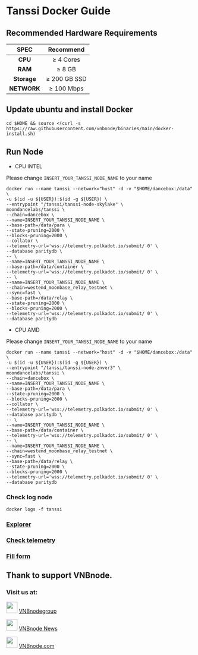 # Tanssi Docker Guide

## Recommended Hardware Requirements 

|   SPEC	    |        Recommend          |
| :---------: | :-----------------------: |
|   **CPU**   |        ≥ 4 Cores          |
|   **RAM**   |        ≥ 8 GB             |
| **Storage** |        ≥ 200 GB SSD       |
| **NETWORK** |        ≥ 100 Mbps          |

## Update ubuntu and install Docker
```
cd $HOME && source <(curl -s https://raw.githubusercontent.com/vnbnode/binaries/main/docker-install.sh)
```
## Run Node
- CPU INTEL
  
Please change `INSERT_YOUR_TANSSI_NODE_NAME` to your name

```
docker run --name tanssi --network="host" -d -v "$HOME/dancebox:/data" \
-u $(id -u ${USER}):$(id -g ${USER}) \
--entrypoint "/tanssi/tanssi-node-skylake" \
moondancelabs/tanssi \
--chain=dancebox \
--name=INSERT_YOUR_TANSSI_NODE_NAME \
--base-path=/data/para \
--state-pruning=2000 \
--blocks-pruning=2000 \
--collator \
--telemetry-url='wss://telemetry.polkadot.io/submit/ 0' \
--database paritydb \
-- \
--name=INSERT_YOUR_TANSSI_NODE_NAME \
--base-path=/data/container \
--telemetry-url='wss://telemetry.polkadot.io/submit/ 0' \
-- \
--name=INSERT_YOUR_TANSSI_NODE_NAME \
--chain=westend_moonbase_relay_testnet \
--sync=fast \
--base-path=/data/relay \
--state-pruning=2000 \
--blocks-pruning=2000 \
--telemetry-url='wss://telemetry.polkadot.io/submit/ 0' \
--database paritydb
```
- CPU AMD
  
Please change `INSERT_YOUR_TANSSI_NODE_NAME` to your name

```
docker run --name tanssi --network="host" -d -v "$HOME/dancebox:/data" \
-u $(id -u ${USER}):$(id -g ${USER}) \
--entrypoint "/tanssi/tanssi-node-znver3" \
moondancelabs/tanssi \
--chain=dancebox \
--name=INSERT_YOUR_TANSSI_NODE_NAME \
--base-path=/data/para \
--state-pruning=2000 \
--blocks-pruning=2000 \
--collator \
--telemetry-url='wss://telemetry.polkadot.io/submit/ 0' \
--database paritydb \
-- \
--name=INSERT_YOUR_TANSSI_NODE_NAME \
--base-path=/data/container \
--telemetry-url='wss://telemetry.polkadot.io/submit/ 0' \
-- \
--name=INSERT_YOUR_TANSSI_NODE_NAME \
--chain=westend_moonbase_relay_testnet \
--sync=fast \
--base-path=/data/relay \
--state-pruning=2000 \
--blocks-pruning=2000 \
--telemetry-url='wss://telemetry.polkadot.io/submit/ 0' \
--database paritydb
```
### Check log node
```
docker logs -f tanssi
```

### [Explorer](https://polkadot.js.org/apps/?rpc=wss://fraa-dancebox-rpc.a.dancebox.tanssi.network#/extrinsics)
### [Check telemetry](https://telemetry.polkadot.io/#list/0x27aafd88e5921f5d5c6aebcd728dacbbf5c2a37f63e2eda301f8e0def01c43ea)

### [Fill form](https://www.tanssi.network/block-producer-form)

## Thank to support VNBnode.
### Visit us at:

<img src="https://user-images.githubusercontent.com/50621007/183283867-56b4d69f-bc6e-4939-b00a-72aa019d1aea.png" width="30"/> <a href="https://t.me/VNBnodegroup" target="_blank">VNBnodegroup</a>

<img src="https://user-images.githubusercontent.com/50621007/183283867-56b4d69f-bc6e-4939-b00a-72aa019d1aea.png" width="30"/> <a href="https://t.me/Vnbnode" target="_blank">VNBnode News</a>

<img src="https://github.com/vnbnode/binaries/blob/main/Logo/VNBnode.jpg" width="30"/> <a href="https://VNBnode.com" target="_blank">VNBnode.com</a>

